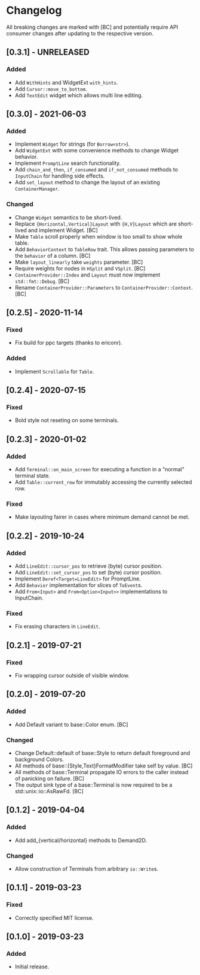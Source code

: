 # Changelog

All breaking changes are marked with [BC] and potentially require API consumer changes after updating to the respective version.

## [0.3.1] - UNRELEASED
### Added
- Add `WithHints` and WidgetExt `with_hints`.
- Add `Cursor::move_to_bottom`.
- Add `TextEdit` widget which allows multi line editing.

## [0.3.0] - 2021-06-03
### Added
- Implement `Widget` for strings (for `Borrow<str>`).
- Add `WidgetExt` with some convenience methods to change Widget behavior.
- Implement `PromptLine` search functionality.
- Add `chain_and_then`, `if_consumed` and `if_not_consumed` methods to `InputChain` for handling side effects.
- Add `set_layout` method to change the layout of an existing `ContainerManager`.
### Changed
- Change `Widget` semantics to be short-lived.
- Replace `{Horizontal,Vertical}Layout` with `{H,V}Layout` which are short-lived and implement Widget. [BC]
- Make `Table` scroll properly when window is too small to show whole table.
- Add `BehaviorContext` to `TableRow` trait. This allows passing parameters to the `behavior` of a column. [BC]
- Make `layout_linearly` take `weights` parameter. [BC]
- Require weights for nodes in `HSplit` and `VSplit`. [BC]
- `ContainerProvider::Index` and `Layout` must now implement `std::fmt::Debug`. [BC]
- Rename `ContainerProvider::Parameters` to `ContainerProvider::Context`. [BC]

## [0.2.5] - 2020-11-14
### Fixed
- Fix build for ppc targets (thanks to ericonr).
### Added
- Implement `Scrollable` for `Table`.

## [0.2.4] - 2020-07-15
### Fixed
- Bold style not reseting on some terminals.

## [0.2.3] - 2020-01-02
### Added
- Add `Terminal::on_main_screen` for executing a function in a "normal" terminal state.
- Add `Table::current_row` for immutably accessing the currently selected row.
### Fixed
- Make layouting fairer in cases where minimum demand cannot be met.

## [0.2.2] - 2019-10-24
### Added
- Add `LineEdit::cursor_pos` to retrieve (byte) cursor position.
- Add `LineEdit::set_cursor_pos` to set (byte) cursor position.
- Implement `Deref<Target=LineEdit>` for PromptLine.
- Add `Behavior` implementation for slices of `ToEvent`s.
- Add `From<Input>` and `From<Option<Input>>` implementations to InputChain.
### Fixed
- Fix erasing characters in `LineEdit`.

## [0.2.1] - 2019-07-21
### Fixed
- Fix wrapping cursor outside of visible window.

## [0.2.0] - 2019-07-20
### Added
- Add Default variant to base::Color enum. [BC]
### Changed
- Change Default::default of base::Style to return default foreground and background Colors.
- All methods of base::{Style,Text}FormatModifier take self by value. [BC]
- All methods of base::Terminal propagate IO errors to the caller instead of panicking on failure. [BC]
- The output sink type of a base::Terminal is now required to be a std::unix::io::AsRawFd. [BC]

## [0.1.2] - 2019-04-04
### Added
- Add add_{vertical/horizontal} methods to Demand2D.
### Changed
- Allow construction of Terminals from arbitrary `io::Write`s.

## [0.1.1] - 2019-03-23
### Fixed
- Correctly specified MIT license.

## [0.1.0] - 2019-03-23
### Added
- Initial release.
